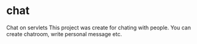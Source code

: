 # chat
Chat on servlets
This project was create for chating with people.
You can create chatroom, write personal message etc.
